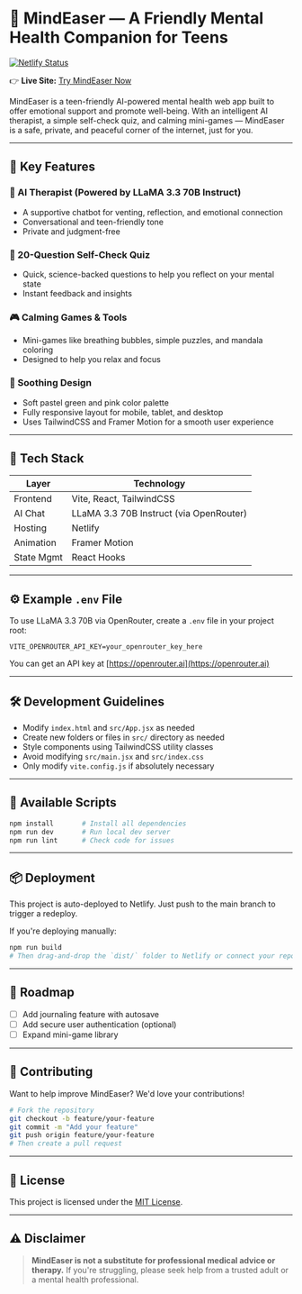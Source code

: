 # 🧠 MindEaser — A Friendly Mental Health Companion for Teens

[![Netlify Status](https://api.netlify.com/api/v1/badges/85a1ee82-d902-4c97-8fef-bcab213b4750/deploy-status)](https://app.netlify.com/projects/mindeaser/deploys)

👉 **Live Site:** [Try MindEaser Now](https://mindeaser.netlify.app/)

MindEaser is a teen-friendly AI-powered mental health web app built to offer emotional support and promote well-being. With an intelligent AI therapist, a simple self-check quiz, and calming mini-games — MindEaser is a safe, private, and peaceful corner of the internet, just for you.

---

## 🌟 Key Features

### 💬 AI Therapist (Powered by LLaMA 3.3 70B Instruct)

* A supportive chatbot for venting, reflection, and emotional connection
* Conversational and teen-friendly tone
* Private and judgment-free

### 🧠 20-Question Self-Check Quiz

* Quick, science-backed questions to help you reflect on your mental state
* Instant feedback and insights

### 🎮 Calming Games & Tools

* Mini-games like breathing bubbles, simple puzzles, and mandala coloring
* Designed to help you relax and focus

### 🎨 Soothing Design

* Soft pastel green and pink color palette
* Fully responsive layout for mobile, tablet, and desktop
* Uses TailwindCSS and Framer Motion for a smooth user experience

---

## 🧪 Tech Stack

| Layer      | Technology                              |
| ---------- | --------------------------------------- |
| Frontend   | Vite, React, TailwindCSS                |
| AI Chat    | LLaMA 3.3 70B Instruct (via OpenRouter) |
| Hosting    | Netlify                                 |
| Animation  | Framer Motion                           |
| State Mgmt | React Hooks                             |

---

## ⚙️ Example `.env` File

To use LLaMA 3.3 70B via OpenRouter, create a `.env` file in your project root:

```env
VITE_OPENROUTER_API_KEY=your_openrouter_key_here
```

You can get an API key at [https://openrouter.ai](https://openrouter.ai)

---

## 🛠 Development Guidelines

* Modify `index.html` and `src/App.jsx` as needed
* Create new folders or files in `src/` directory as needed
* Style components using TailwindCSS utility classes
* Avoid modifying `src/main.jsx` and `src/index.css`
* Only modify `vite.config.js` if absolutely necessary

---

## 🚀 Available Scripts

```bash
npm install       # Install all dependencies
npm run dev       # Run local dev server
npm run lint      # Check code for issues
```

---

## 📦 Deployment

This project is auto-deployed to Netlify. Just push to the main branch to trigger a redeploy.

If you're deploying manually:

```bash
npm run build
# Then drag-and-drop the `dist/` folder to Netlify or connect your repo
```

---

## 📌 Roadmap

* [ ] Add journaling feature with autosave
* [ ] Add secure user authentication (optional)
* [ ] Expand mini-game library

---

## 🤝 Contributing

Want to help improve MindEaser? We'd love your contributions!

```bash
# Fork the repository
git checkout -b feature/your-feature
git commit -m "Add your feature"
git push origin feature/your-feature
# Then create a pull request
```

---

## 📄 License

This project is licensed under the [MIT License](LICENSE).

---

## ⚠️ Disclaimer

> **MindEaser is not a substitute for professional medical advice or therapy.**
> If you're struggling, please seek help from a trusted adult or a mental health professional.
